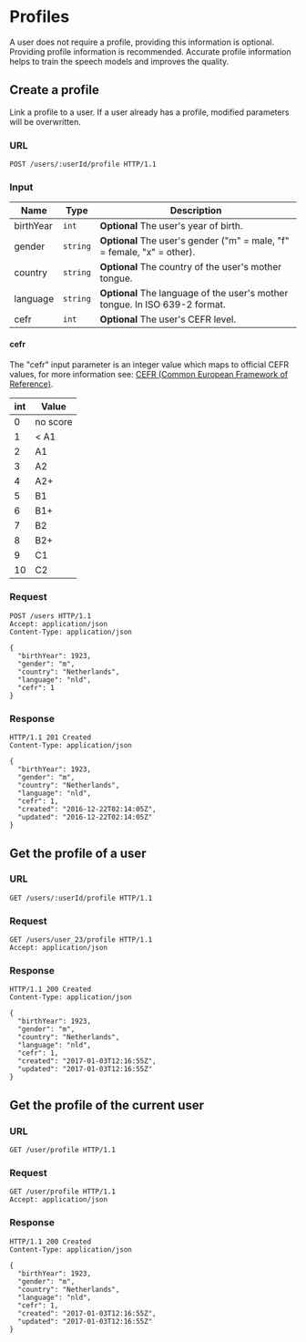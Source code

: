 # Profiles

A user does not require a profile, providing this information is optional.
Providing profile information is recommended. Accurate profile information
helps to train the speech models and improves the quality.

## Create a profile

Link a profile to a user. If a user already has a profile, modified
parameters will be overwritten.

### URL

```http
POST /users/:userId/profile HTTP/1.1
```

### Input

Name         | Type       | Description
-------------|------------|------------
birthYear    | `int`      | **Optional** The user's year of birth.
gender       | `string`   | **Optional** The user's gender ("m" = male, "f" = female, "x" = other).
country      | `string`   | **Optional** The country of the user's mother tongue.
language     | `string`   | **Optional** The language of the user's mother tongue. In ISO 639-2 format.
cefr         | `int`      | **Optional** The user's CEFR level.

#### cefr

The "cefr" input parameter is an integer value which maps to official CEFR
values, for more information see: [CEFR (Common European Framework of Reference)](https://www.cambridgeenglish.org/exams-and-tests/cefr/).

int  | Value |
-----|-------|
0    | no score
1    | < A1
2    | A1
3    | A2
4    | A2+
5    | B1
6    | B1+
7    | B2
8    | B2+
9    | C1
10   | C2

### Request

```http
POST /users HTTP/1.1
Accept: application/json
Content-Type: application/json

{
  "birthYear": 1923,
  "gender": "m",
  "country": "Netherlands",
  "language": "nld",
  "cefr": 1
}
```

### Response

```http
HTTP/1.1 201 Created
Content-Type: application/json

{
  "birthYear": 1923,
  "gender": "m",
  "country": "Netherlands",
  "language": "nld",
  "cefr": 1,
  "created": "2016-12-22T02:14:05Z",
  "updated": "2016-12-22T02:14:05Z"
}
```

## Get the profile of a user

### URL

```http
GET /users/:userId/profile HTTP/1.1
```

### Request

```http
GET /users/user_23/profile HTTP/1.1
Accept: application/json
```

### Response

```http
HTTP/1.1 200 Created
Content-Type: application/json

{
  "birthYear": 1923,
  "gender": "m",
  "country": "Netherlands",
  "language": "nld",
  "cefr": 1,
  "created": "2017-01-03T12:16:55Z",
  "updated": "2017-01-03T12:16:55Z"
}
```

## Get the profile of the current user

### URL

```http
GET /user/profile HTTP/1.1
```

### Request

```http
GET /user/profile HTTP/1.1
Accept: application/json
```

### Response

```http
HTTP/1.1 200 Created
Content-Type: application/json

{
  "birthYear": 1923,
  "gender": "m",
  "country": "Netherlands",
  "language": "nld",
  "cefr": 1,
  "created": "2017-01-03T12:16:55Z",
  "updated": "2017-01-03T12:16:55Z"
}
```
